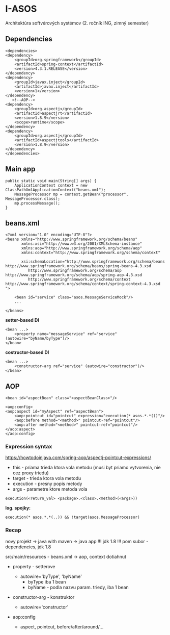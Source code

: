 # I-ASOS

Architektúra softvérových systémov (2. ročník ING, zimný semester)

## Dependencies

```
<dependencies>
<dependency>
    <groupId>org.springframework</groupId>
    <artifactId>spring-context</artifactId>
    <version>4.3.1.RELEASE</version>
</dependency>
<dependency>
    <groupId>javax.inject</groupId>
    <artifactId>javax.inject</artifactId>
    <version>1</version>
</dependency>
   <!--AOP-->
<dependency>
    <groupId>org.aspectj</groupId>
    <artifactId>aspectjrt</artifactId>
    <version>1.8.9</version>
    <scope>runtime</scope>
</dependency>
<dependency>
    <groupId>org.aspectj</groupId>
    <artifactId>aspectjtools</artifactId>
    <version>1.8.9</version>
</dependency>
</dependencies>
```

##  Main app

```
public static void main(String[] args) {
    ApplicationContext context = new ClassPathXmlApplicationContext("beans.xml");
    MessageProcessor mp = context.getBean("processor", MessageProcessor.class);
    mp.processMessage();
}
```

## beans.xml

```
<?xml version="1.0" encoding="UTF-8"?>
<beans xmlns="http://www.springframework.org/schema/beans"
       xmlns:xsi="http://www.w3.org/2001/XMLSchema-instance"
       xmlns:aop="http://www.springframework.org/schema/aop"
       xmlns:context="http://www.springframework.org/schema/context"

       xsi:schemaLocation="http://www.springframework.org/schema/beans http://www.springframework.org/schema/beans/spring-beans-4.3.xsd
          http://www.springframework.org/schema/aop http://www.springframework.org/schema/aop/spring-aop-4.3.xsd
          http://www.springframework.org/schema/context http://www.springframework.org/schema/context/spring-context-4.3.xsd
">

    <bean id="service" class="asos.MessageServiceMock"/>
    ...
    
</beans>
```

<b>setter-based DI</b>

```
<bean ...>
    <property name="messageService" ref="service" (autowire="byName/byType")/>
</bean>
```

<b>costructor-based DI</b>

```
<bean ...>
    <constructor-arg ref="service" (autowire="constructor")/>
</bean>
```

## AOP

```
<bean id="aspectBean" class="<aspectBeanClass>"/>

<aop:config>
<aop:aspect id="myAspect" ref="aspectBean">
    <aop:pointcut id="pointcut" expression="execution(* asos.*.*())"/>
    <aop:before method="<method>" pointcut-ref="pointcut"/>
    <aop:after method="<method>" pointcut-ref="pointcut"/>
</aop:aspect>
</aop:config>
```

### Expression syntax

https://howtodoinjava.com/spring-aop/aspectj-pointcut-expressions/

* this - priama trieda ktora vola metodu (musi byt priamo vytvorenia, nie cez proxy triedu)
* target - trieda ktora vola metodu 
* execution - presny popis metody
* args - parametre ktore metoda vola

```
execution(<return_val> <package>.<class>.<method>(<args>))
```

<b>log. spojky:</b>

```
execution(* asos.*.*(..)) && !target(asos.MessageProcessor)
```

### Recap

novy projekt -> java with maven -> java app
!!! jdk 1.8
!!! pom subor - dependencies, jdk 1.8

src/main/resources - beans.xml  -> aop, context dotiahnut

* property - setterove
    * autowire='byType', 'byName'
        * byType iba 1 bean
        * byName - podla nazvu param. triedy, iba 1 bean

* constructor-arg - konstruktor
    * autowire='constructor'

* aop:config
    * aspect, pointcut, before/after/around/...

